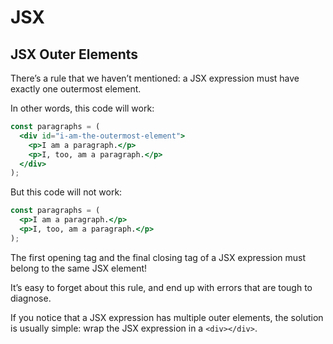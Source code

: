 # JSX

## JSX Outer Elements

There’s a rule that we haven’t mentioned: a JSX expression must have exactly one outermost element.

In other words, this code will work:

```jsx
const paragraphs = (
  <div id="i-am-the-outermost-element">
    <p>I am a paragraph.</p>
    <p>I, too, am a paragraph.</p>
  </div>
);
```

But this code will not work:

```jsx
const paragraphs = (
  <p>I am a paragraph.</p> 
  <p>I, too, am a paragraph.</p>
);
```

The first opening tag and the final closing tag of a JSX expression must belong to the same JSX element!

It’s easy to forget about this rule, and end up with errors that are tough to diagnose.

If you notice that a JSX expression has multiple outer elements, the solution is usually simple: wrap the JSX expression in a `<div></div>`.